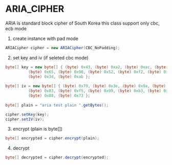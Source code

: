 # ARIA_CIPHER
ARIA is standard block cipher of South Korea
this class support only cbc, ecb mode

1. create instance with pad mode
```java
ARIACipher cipher = new ARIACipher(CBC_NoPadding);
```

2. set key and iv (if seleted cbc mode)
```java
byte[] key = new byte[] { (byte) 0x43, (byte) 0xa2, (byte) 0xac, (byte) 0x7a, (byte) 0x87, (byte) 0xf8,
          (byte) 0x65, (byte) 0x90, (byte) 0x52, (byte) 0xf2, (byte) 0xf5, (byte) 0x19, (byte) 0xff, (byte) 0xad,
          (byte) 0x3d, (byte) 0xab };
          
byte[] iv = new byte[] { (byte) 0x79, (byte) 0x3e, (byte) 0x9a, (byte) 0x56, (byte) 0x31, (byte) 0x67,
          (byte) 0x83, (byte) 0xf5, (byte) 0x99, (byte) 0xb3, (byte) 0xb6, (byte) 0x24, (byte) 0xf6, (byte) 0x9f,
          (byte) 0x88, (byte) 0x73 };
          
byte[] plain = "aria test plain ".getBytes();

cipher.setKey(key);
cipher.setIV(iv);
```

3. encrypt (plain is byte[])
```java
byte[] encrypted = cipher.encrypt(plain);
```

4. decrypt
```java
byte[] decrypted = cipher.decrypt(encrypted);
```
